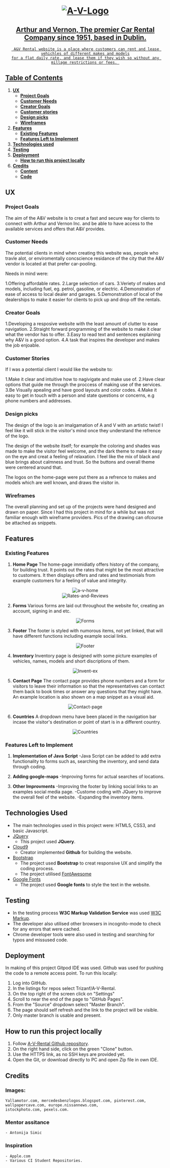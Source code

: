 <h1 align= "center">
  <a href="https://trizanf.github.io/A-V-Rental/" target="_blank"><img src="https://i.ibb.co/SsdVgvL/A-V-Logo.png" alt="A-V-Logo" border="0">
</h1>

<h2 align="center">
    Arthur and Vernon, The premier Car Rental Company since 1951, based in Dublin.
    <br>
</h2> 
<div align= "center">
    
     A&V Rental website is a place where customers can rent and lease vehichles of different makes and models
    for a flat daily rate, and lease them if they wish so without any millage restrictions or fees. 

</div>

## Table of Contents
1. [**UX**](#ux)
    - [**Project Goals**](#project-goals)
    - [**Customer Needs**](#customer-needs)
    - [**Creator Goals**](#creator-goals)
    - [**Customer stories**](#customer-stories)
    - [**Design picks**](#design-picks)
    - [**Wireframes**](#wireframes)
2. [**Features**](#features)
    - [**Existing Features**](#existing-features)
    - [**Features Left to Implement**](#features-left-to-implement)
3. [**Technologies used**](#technologies-used)
4. [**Testing**](#testing)
5. [**Deployment**](#deployment)
    - [**How to run this project locally**](#how-to-run-this-project-locally)
6. [**Credits**](#credits)
    - [**Content**](#content)
    - [**Code**](#code)
 

## UX
### Project Goals

The aim of the A&V website is to creat a fast and secure way for clients to connect with Arthur and Vernon Inc.
and be able to have access to the available services and offers that A&V provides.

### Customer Needs 

The potential clients in mind when creating this website was, people who travle alot, or enviromentally 
concscience residance of the city that the A&V vendor is located at that prefer car-pooling.

Needs in mind were:

1.Offering affordable rates.
2.Large selection of cars.
3.Veriety of makes and models, including fuel, eg. petrol, gasoline, or electric.
4.Demonstration of ease of access to local dealer and garages.
5.Demonstration of local of the dealerships to make it easier for clients to pick up and drop off the rentals.

### Creator Goals

1.Developing a resposive website with the least amount of clutter to ease navigation.
2.Straight forward programming of the website to make it clear what the vendor has to offer.
3.Easy to read text and sentences explaining why A&V is a good option.
4.A task that inspires the developer and makes the job enjoable.

### Customer Stories

If I was a potential client I would like the website to:

1.Make it clear and intuitive how to nagivigate and make use of.
2.Have clear options that guide me through the proccess of making use of the services.
3.Be Visually apealing and have good layouts and color codes.
4.Make it easy to get in touch with a person and state questions or concerns, e.g phone numbers and addresses.


### Design picks 

The design of the logo is an imalgamation of A and V with an artistic twist! I feel like it will stick in the 
visitor's mind once they understand the refrence of the logo.

The design of the website itself; for example the coloring and shades was made to make the 
visitor feel welcome, and the dark theme to make it easy on the eye and creat a feeling of relaxation. 
I feel like the mix of black and blue brings about calmness and trust. So the buttons and overall
theme were centered around that.

The logos on the home-page were put there as a refrence to makes and models which are well known, and draws the 
visitor in.

### Wireframes

The overall planning and set up of the projects were hand designed and drawn on paper. Since I had this
project in mind for a while but was not familiar enough with wireframe providers. Pics of the drawing can
ofcourse be attached as snippets.

## Features 

### Existing Features

1. **Home Page**
    The home-page immidiatly offers history of the company, for building trust. It points 
    out the rates that might be the most attractive to customers. It then displays offers and rates
    and testimonials from example customers for a feeling of value and integrity.

<div align="center"><img src="https://i.ibb.co/bXtNf8b/a-v-home.png" alt="a-v-home" border="0"></div>

<div align="center"><img src="https://i.ibb.co/MGYhrqg/Rates-and-Reviews.png" alt="Rates-and-Reviews" border="0"></div>

2. **Forms**
    Various forms are laid out throughout the website for, creating an account, signing in and etc.

<div align="center"><img src="https://i.ibb.co/mzQX1mS/Forms.png" alt="Forms" border="0"></div>

3. **Footer**
    The footer is styled with numorous items, not yet linked, that will have different functions
    including example social links.

<div align="center"><img src="https://i.ibb.co/QXLs786/Footer.png" alt="Footer" border="0"></div>

4. **Inventory**
    Inventory page is designed with some picture examples of vehicles, names, models and 
    short discriptions of them.

<div align="center"><img src="https://i.ibb.co/3TFftCN/Invent-ex.png" alt="Invent-ex" border="0"></div>

5. **Contact Page**
    The contact page provides phone numbers and a form for visitors to leave their information
    so that the representatives can contact them back to book times or answer any questions that they 
    might have. An example location is also shown on a map snippet as a visual aid.

<div align="center"><img src="https://i.ibb.co/BKt7vmX/Contact-page.png" alt="Contact-page" border="0"></div>


6. **Countries** 
    A dropdown menu have been placed in the navigation bar incase the visitor's destination or 
    point of start is in a different country.

<div align="center"><img src="https://i.ibb.co/28SwGKb/Countries.png" alt="Countries" border="0"></div>

### Features Left to Implement

1. **Implementation of Java Script**
    -Java Script can be added to add extra functionality to forms such as, searching the inventory, and send data through
     coding.

2. **Adding google-maps**
    -Improving forms for actual searches of locations.

3. **Other Improvments**
    -Improving the footer by linking social links to an examples social media page.
    -Custome coding with JQuery to improve the overall feel of the website.
    -Expanding the inventory items.

## Technologies Used

- The main technologies used in this project were: HTML5, CSS3, and basic Javascript.
- [JQuery](https://jquery.com)
    - This project used **JQuery**.
- [Cloud9](https://github.com/) 
    - Creator implemented **Github** for building the website.
- [Bootstrap](https://www.bootstrapcdn.com/)
    - The project used **Bootstrap** to creat responsive UX and simplify the coding process.
    - The project utilised [FontAwesome](https://www.bootstrapcdn.com/fontawesome/)
- [Google Fonts](https://fonts.google.com/)
    - The project used **Google fonts** to style the text in the website.

## Testing

- In the testing process **W3C Markup Validation Service** was used [W3C Markup](https://validator.w3.org/).
- The developer also utilised other browsers in incognito-mode to check for any errors that were cached.
- Chrome developer tools were also used in testing and searching for typos and missused code.

## Deployment 

In making of this project Gitpod IDE was used. Github was used for pushing the code to a remote access point.
To run this locally:

1. Log into GitHub.
2. In the listings for repos select Trizanf/A-V-Rental.
3. On the top right of the screen click on "Settings"
4. Scroll to near the end of the page to "GitHub Pages".
5. From the "Source" dropdown select "Master Branch".
6. The page should self refresh and the link to the project will be visible.
7. Only master branch is usable and present.

## How to run this project locally 

1. Follow [A-V-Rental Github repository](https://github.com/TriZanf/A-V-Rental). 
2. On the right hand side, click on the green "Clone" button.
3. Use the HTTPS link, as no SSH keys are provided yet.
4. Open the Git, or download directly to PC and open Zip file in own IDE.


## Credits

### Images: 
    Yallamotor.com, mercedesbenzlogos.blogspot.com, pinterest.com, wallpapercave.com, europe.nissannews.com,
    istockphoto.com, pexels.com. 

### Mentor assitance 
    - Antonija Simic

### Inspiration 
    - Apple.com 
    - Various CI Student Repositories.




    
        
    
        
        
        
        
        
        
        
        

 
  










 




